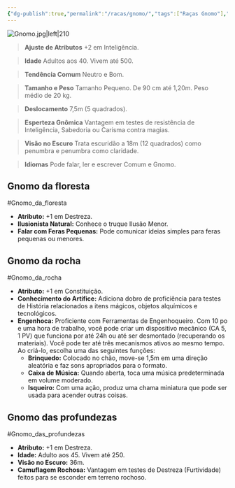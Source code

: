 ```yaml
---
{"dg-publish":true,"permalink":"/racas/gnomo/","tags":["Raças Gnomo"],"created":"2024-07-23T08:29:11.000-03:00"}
---
```



![Gnomo.jpg|left|210](/img/user/Arquivos/Gnomo.jpg)

> **Ajuste de Atributos**
> +2 em Inteligência.  

> **Idade**
> Adultos aos 40. Vivem até 500.  

> **Tendência Comum**
> Neutro e Bom.  

> **Tamanho e Peso**
> Tamanho Pequeno. De 90 cm até 1,20m. Peso médio de 20 kg.  

> **Deslocamento**
> 7,5m (5 quadrados).  

> **Esperteza Gnômica**
> Vantagem em testes de resistência de Inteligência, Sabedoria ou Carisma contra magias.  

> **Visão no Escuro**
> Trata escuridão a 18m (12 quadrados) como penumbra e penumbra como claridade.  

> **Idiomas**
> Pode falar, ler e escrever Comum e Gnomo.

## Gnomo da floresta
#Gnomo_da_floresta
- **Atributo:** +1 em Destreza.  
- **Ilusionista Natural:** Conhece o truque Ilusão Menor.  
- **Falar com Feras Pequenas:** Pode comunicar ideias simples para feras pequenas ou menores.

## Gnomo da rocha
#Gnomo_da_rocha
- **Atributo:** +1 em Constituição.  
- **Conhecimento do Artífice:** Adiciona dobro de proficiência para testes de História relacionados a itens mágicos, objetos alquímicos e tecnológicos.  
- **Engenhoca:** Proficiente com Ferramentas de Engenhoqueiro. Com 10 po e uma hora de trabalho, você pode criar um dispositivo mecânico (CA 5, 1 PV) que funciona por até 24h ou até ser desmontado (recuperando os materiais). Você pode ter até três mecanismos ativos ao mesmo tempo. Ao criá-lo, escolha uma das seguintes funções:
	- **Brinquedo:** Colocado no chão, move-se 1,5m em uma direção aleatória e faz sons apropriados para o formato.
	- **Caixa de Música:** Quando aberta, toca uma música predeterminada em volume moderado.
	- **Isqueiro:** Com uma ação, produz uma chama miniatura que pode ser usada para acender outras coisas.

## Gnomo das profundezas
#Gnomo_das_profundezas
- **Atributo:** +1 em Destreza.  
- **Idade:** Adulto aos 45. Vivem até 250.  
- **Visão no Escuro:** 36m.  
- **Camuflagem Rochosa:** Vantagem em testes de Destreza (Furtividade) feitos para se esconder em terreno rochoso.
